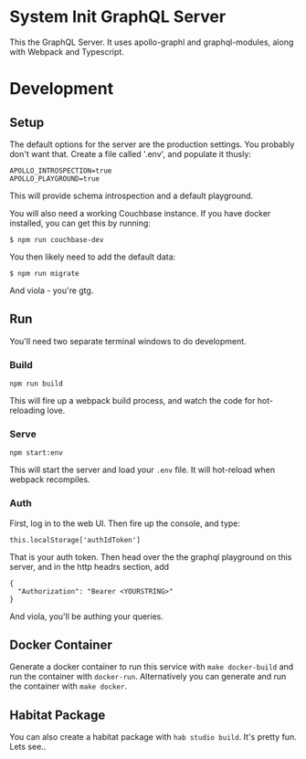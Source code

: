 # System Init GraphQL Server

This the GraphQL Server. It uses apollo-graphl and graphql-modules,
along with Webpack and Typescript.

# Development

## Setup

The default options for the server are the production settings. You probably
don't want that. Create a file called '.env', and populate it thusly:

```
APOLLO_INTROSPECTION=true
APOLLO_PLAYGROUND=true
```

This will provide schema introspection and a default playground.

You will also need a working Couchbase instance. If you have docker installed, 
you can get this by running:

```
$ npm run couchbase-dev
```

You then likely need to add the default data:

```
$ npm run migrate
```

And viola - you're gtg.

## Run

You'll need two separate terminal windows to do development.

### Build

```
npm run build
```

This will fire up a webpack build process, and watch the code for hot-reloading
love.

### Serve

```
npm start:env
```

This will start the server and load your `.env` file. It will hot-reload when
webpack recompiles.

### Auth

First, log in to the web UI. Then fire up the console, and type:

```
this.localStorage['authIdToken']
```

That is your auth token. Then head over the the graphql playground on this server,
and in the http headrs section, add

```
{
  "Authorization": "Bearer <YOURSTRING>"
}
```

And viola, you'll be authing your queries.

## Docker Container
Generate a docker container to run this service with `make docker-build` and run the container with `docker-run`. Alternatively you can generate and run the container with `make docker`. 

## Habitat Package
You can also create a habitat package with `hab studio build`. It's pretty fun. Lets see..
